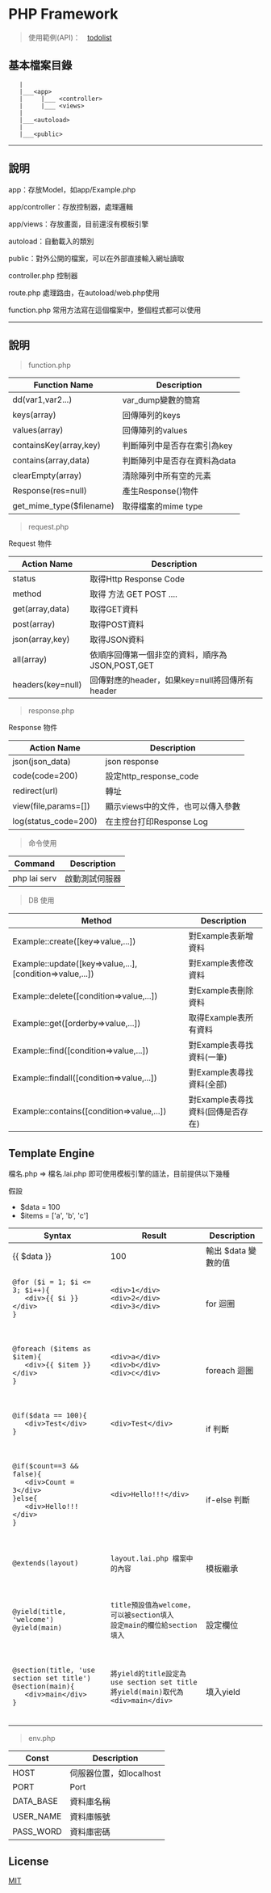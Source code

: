 # PHP Framework

> 使用範例(API)：　[todolist](https://github.com/LaiJunBin/laiPHP_TodoList)

## 基本檔案目錄
```
   |
   |___<app>
   |     |___ <controller>
   |     |___ <views>
   |
   |___<autoload>
   |
   |___<public>
```
---
## 說明
app：存放Model，如app/Example.php

app/controller：存放控制器，處理邏輯

app/views：存放畫面，目前還沒有模板引擎

autoload：自動載入的類別

public：對外公開的檔案，可以在外部直接輸入網址讀取

controller.php 控制器

route.php 處理路由，在autoload/web.php使用

function.php 常用方法寫在這個檔案中，整個程式都可以使用

---

## 說明

> function.php

Function Name           | Description
--------------|------
dd(var1,var2...)          | var_dump變數的簡寫
keys(array)               | 回傳陣列的keys
values(array)             | 回傳陣列的values
containsKey(array,key)    | 判斷陣列中是否存在索引為key
contains(array,data)      | 判斷陣列中是否存在資料為data
clearEmpty(array)         | 清除陣列中所有空的元素
Response(res=null)        | 產生Response()物件
get_mime_type($filename)  | 取得檔案的mime type

> request.php

Request 物件

Action Name              | Description
--------------|------
status                    | 取得Http Response Code
method                    | 取得 方法 GET POST ....
get(array,data)           | 取得GET資料
post(array)               | 取得POST資料
json(array,key)           | 取得JSON資料
all(array)                | 依順序回傳第一個非空的資料，順序為JSON,POST,GET
headers(key=null)         | 回傳對應的header，如果key=null將回傳所有header

> response.php

Response 物件

Action Name              | Description
--------------|------
json(json_data)           | json response
code(code=200)            | 設定http_response_code
redirect(url)             | 轉址
view(file,params=[])      | 顯示views中的文件，也可以傳入參數
log(status_code=200)      | 在主控台打印Response Log

> 命令使用

Command                  | Description
--------------|------
php lai serv           | 啟動測試伺服器

> DB 使用

Method           | Description
--------------|------
Example::create([key=>value,...])  | 對Example表新增資料
Example::update([key=>value,...],[condition=>value,...])  | 對Example表修改資料
Example::delete([condition=>value,...])  | 對Example表刪除資料
Example::get([orderby=>value,...])  | 取得Example表所有資料
Example::find([condition=>value,...])  | 對Example表尋找資料(一筆)
Example::findall([condition=>value,...])  | 對Example表尋找資料(全部)
Example::contains([condition=>value,...])  | 對Example表尋找資料(回傳是否存在)


## Template Engine

檔名.php => 檔名.lai.php 即可使用模板引擎的語法，目前提供以下幾種

假設
* $data = 100
* $items = ['a', 'b', 'c']

<table>
   <thead>
      <tr>
         <th>Syntax</th>
         <th>Result</th>
         <th>Description</th>
      </tr>
   </thead>
   <tbody>
      <tr>
         <td>{{ $data }}</td>
         <td>100</td>
         <td>輸出 $data 變數的值</td>
      </tr>
      <tr>
      <td>

```
@for ($i = 1; $i <= 3; $i++){
   <div>{{ $i }}</div>
}

```
<br>
      </td>
      <td>

```
<div>1</div>
<div>2</div>
<div>3</div>
```
<br>
      </td>
      <td>for 迴圈</td>
      </tr>

<td>

```
@foreach ($items as $item){
   <div>{{ $item }}</div>
}

```
<br>
      </td>
      <td>

```
<div>a</div>
<div>b</div>
<div>c</div>
```
<br>
      </td>
      <td>foreach 迴圈</td>
      </tr>
      <tr>
      <td>

```
@if($data == 100){
   <div>Test</div>
}

```
<br>
      </td>
      <td>

```
<div>Test</div>
```
<br>
      </td>
      <td>if 判斷</td>
      </tr>
      <tr>
      <td>

```
@if($count==3 && false){
   <div>Count = 3</div>
}else{
   <div>Hello!!!</div>
}

```
<br>
      </td>
      <td>

```
<div>Hello!!!</div>
```
<br>
      </td>
      <td>if-else 判斷</td>
      </tr>
      <tr>
      <td>

```
@extends(layout)
```
<br>
      </td>
      <td>

```
layout.lai.php 檔案中的內容
```
<br>
      </td>
      <td>模板繼承</td>
      </tr>
      <tr>
      <td>

```
@yield(title, 'welcome')
@yield(main)
```
<br>
      </td>
      <td>

```
title預設值為welcome，可以被section填入
設定main的欄位給section填入
```
<br>
      </td>
      <td>設定欄位</td>
      </tr>
      <tr>
      <td>

```
@section(title, 'use section set title')
@section(main){
   <div>main</div>
}
```
<br>
      </td>
      <td>

```
將yield的title設定為 use section set title
將yield(main)取代為<div>main</div>
```
<br>
      </td>
      <td>填入yield</td>
      </tr>
   </tbody>
</table>

> env.php

Const           | Description
--------------|------
HOST | 伺服器位置，如localhost
PORT | Port
DATA_BASE | 資料庫名稱
USER_NAME | 資料庫帳號
PASS_WORD | 資料庫密碼

## License
[MIT](https://github.com/LaiJunBin/PHP_Framework/blob/master/LICENSE)